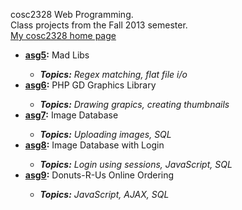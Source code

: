 cosc2328 Web Programming.<br />
Class projects from the Fall 2013 semester.<br />
<a href="http://kristin.create.stedwards.edu/cosc2328/index.php">My cosc2328 home page</a><br />

<ul>
<li><strong><a href = 'https://github.com/KristinHamilton/seuProjects/tree/master/cosc2328/asg5'>
  asg5</a>:</strong> Mad Libs</li>
  <ul><li><em><strong>Topics:</strong> Regex matching, flat file i/o</em></li></ul>
<li><strong><a href = 'https://github.com/KristinHamilton/seuProjects/tree/master/cosc2328/asg6'>
  asg6</a>:</strong> PHP GD Graphics Library</li>
  <ul><li><em><strong>Topics:</strong> Drawing grapics, creating thumbnails</em></li></ul>
<li><strong><a href = 'https://github.com/KristinHamilton/seuProjects/tree/master/cosc2328/asg7'>
  asg7</a>:</strong> Image Database</li>
  <ul><li><em><strong>Topics:</strong> Uploading images, SQL</em></li></ul>
<li><strong><a href = 'https://github.com/KristinHamilton/seuProjects/tree/master/cosc2328/asg8'>
  asg8</a>:</strong> Image Database with Login</li>
  <ul><li><em><strong>Topics:</strong> Login using sessions, JavaScript, SQL</em></li></ul>
  <li><strong><a href = 'https://github.com/KristinHamilton/seuProjects/tree/master/cosc2328/asg9'>
  asg9</a>:</strong> Donuts-R-Us Online Ordering</li>
  <ul><li><em><strong>Topics:</strong> JavaScript, AJAX, SQL</em></li></ul>
</ul>
